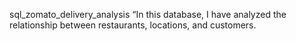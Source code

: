 sql_zomato_delivery_analysis
“In this database, I have analyzed the relationship between restaurants, locations, and customers.
